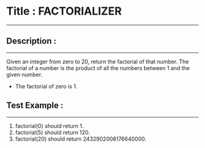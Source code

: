 # Title : FACTORIALIZER
---

## Description :
---
Given an integer from zero to 20, return the factorial of that number. The factorial of a number is the product of all the numbers between 1 and the given number.

- The factorial of zero is 1.

## Test Example :
---
1. factorial(0) should return 1.
2. factorial(5) should return 120.
3. factorial(20) should return 2432902008176640000.